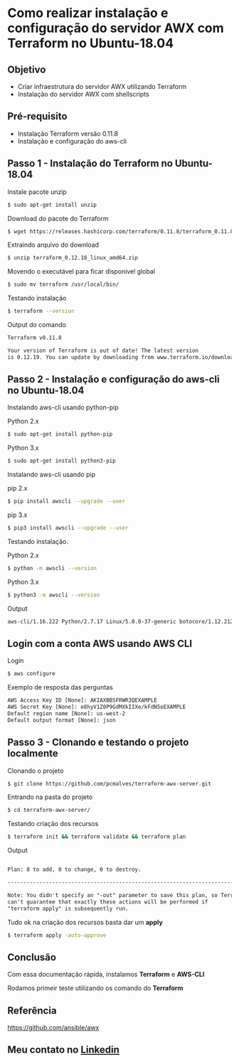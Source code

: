 # Como realizar instalação e configuração do servidor AWX com Terraform no Ubuntu-18.04

Objetivo
---
- Criar infraestrutura do servidor AWX utilizando Terraform
- Instalação do servidor AWX com shellscripts

Pré-requisito
---
- Instalação Terraform versão 0.11.8
- Instalação e configuração do aws-cli 

Passo 1 - Instalação do Terraform no Ubuntu-18.04
---

Instale pacote unzip

```bash
$ sudo apt-get install unzip
```
Download do pacote do Terraform

```bash
$ wget https://releases.hashicorp.com/terraform/0.11.8/terraform_0.11.8_linux_amd64.zip
```
Extraindo arquivo do download

```bash
$ unzip terraform_0.12.18_linux_amd64.zip
```

Movendo o executável para ficar disponível global

```bash
$ sudo mv terraform /usr/local/bin/
```
Testando instalação

```bash
$ terraform --version
```
Output do comando

```html
Terraform v0.11.8

Your version of Terraform is out of date! The latest version
is 0.12.19. You can update by downloading from www.terraform.io/downloads.html
```
Passo 2 - Instalação e configuração do aws-cli no Ubuntu-18.04
---

Instalando aws-cli usando python-pip

Python 2.x
```bash
$ sudo apt-get install python-pip
```

Python 3.x
```bash
$ sudo apt-get install python3-pip
```
Instalando aws-cli usando pip 

pip 2.x

```bash
$ pip install awscli --upgrade --user
```

pip 3.x

```bash
$ pip3 install awscli --upgrade --user
```
Testando instalação.

Python 2.x
```bash
$ python -m awscli --version
```
Python 3.x
```bash
$ python3 -m awscli --version
```
Output
```html
aws-cli/1.16.222 Python/2.7.17 Linux/5.0.0-37-generic botocore/1.12.212
```
Login com a conta AWS usando AWS CLI
---

Login
```bash
$ aws configure
```
Exemplo de resposta das perguntas
```html
AWS Access Key ID [None]: AKIAXBBSFRWR3QEXAMPLE
AWS Secret Key [None]: e8hyV1Z0P9GdMXkIIXe/kFdN5oEXAMPLE
Default region name [None]: us-west-2
Default output format [None]: json
```
Passo 3 - Clonando e testando o projeto localmente
---

Clonando o projeto

```bash
$ git clone https://github.com/pcmalves/terraform-awx-server.git
```
Entrando na pasta do projeto

```bash
$ cd terraform-awx-server/ 
```
Testando criação dos recursos

```bash
$ terraform init && terraform validate && terraform plan
```
Output

```html

Plan: 8 to add, 0 to change, 0 to destroy.

------------------------------------------------------------------------

Note: You didn't specify an "-out" parameter to save this plan, so Terraform
can't guarantee that exactly these actions will be performed if
"terraform apply" is subsequently run.
```
Tudo ok na criação dos recursos basta dar um **apply**

```bash
$ terraform apply -auto-approve
```
Conclusão
---
Com essa documentação rápida, instalamos **Terraform** e **AWS-CLI**

Rodamos primeir teste utilizando os comando do **Terraform**

Referência
---
https://github.com/ansible/awx

Meu contato no [Linkedin](https://www.linkedin.com/in/pcmalves/)
---